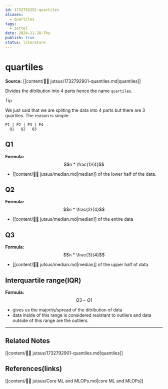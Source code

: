 ```yaml
---
id: 1732793252-quartiles
aliases:
  - quartiles
tags:
  - zettel
date: 2024-11-28-Thu
publish: true
status: literature
---
```

# quartiles

**Source:** [[content/🥷🏽 jutsus/1732792901-quantiles.md|quantiles]]

Divides the ditribution into 4 parts hence the name `quartiles`. 

> [!TIP]
> We just said that we are spliting the data into 4 parts but there are 3 quartiles. The reason is simple: 
> ```text
> P1 | P2 | P3 | P4
>   Q1   Q2   Q3
> ```

## Q1
**Formula:** $$n * \frac{1}{4}$$

-  [[content/🥷🏽 jutsus/median.md|median]] of the lower half of the data.

## Q2
**Formula:** $$n * \frac{2}{4}$$

-  [[content/🥷🏽 jutsus/median.md|median]] of the entire data

## Q3
**Formula:** $$n * \frac{3}{4}$$

- [[content/🥷🏽 jutsus/median.md|median]] of the upper half of data

## Interquartile range(IQR)
**Formula:** $$Q3 - Q1$$

-  gives us the majority/spread of the ditribution of data
-  data inside of this range is considered resistant to outliers and data outside of this range are the outliers.

---
## Related Notes
[[content/🥷🏽 jutsus/1732792901-quantiles.md|quantiles]]

## References(links)
[[content/🥷🏽 jutsus/Core ML and MLOPs.md|core ML and MLOPs]]
